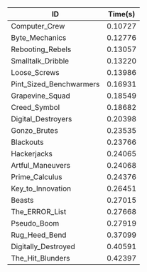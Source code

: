 |ID|Time(s)|
|-|-|
|Computer_Crew|0.10727|
|Byte_Mechanics|0.12776|
|Rebooting_Rebels|0.13057|
|Smalltalk_Dribble|0.13220|
|Loose_Screws|0.13986|
|Pint_Sized_Benchwarmers|0.16931|
|Grapevine_Squad|0.18549|
|Creed_Symbol|0.18682|
|Digital_Destroyers|0.20398|
|Gonzo_Brutes|0.23535|
|Blackouts|0.23766|
|Hackerjacks|0.24065|
|Artful_Maneuvers|0.24068|
|Prime_Calculus|0.24376|
|Key_to_Innovation|0.26451|
|Beasts|0.27015|
|The_ERROR_List|0.27668|
|Pseudo_Boom|0.27919|
|Rug_Heed_Bend|0.37099|
|Digitally_Destroyed|0.40591|
|The_Hit_Blunders|0.42397|
